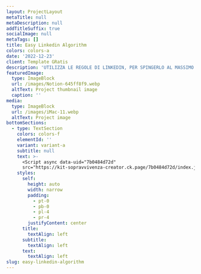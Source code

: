 ```yaml
---
layout: ProjectLayout
metaTitle: null
metaDescription: null
addTitleSuffix: true
socialImage: null
metaTags: []
title: Easy Linkedin Algorithm
colors: colors-a
date: '2022-12-23'
client: Template GRatis
description: 'UTILIZZA LE REGOLE DI LINKEDIN, PER SPINGERLO AL MASSIMO!'
featuredImage:
  type: ImageBlock
  url: /images/Notion-645ff8f9.webp
  altText: Project thumbnail image
  caption: ''
media:
  type: ImageBlock
  url: /images/iMac-11.webp
  altText: Project image
bottomSections:
  - type: TextSection
    colors: colors-f
    elementId: ''
    variant: variant-a
    subtitle: null
    text: >-
      <Script async data-uid="7b0484d72d"
      src="https://kit-sopravvivenza-creator.ck.page/7b0484d72d/index.js" />
    styles:
      self:
        height: auto
        width: narrow
        padding:
          - pt-0
          - pb-0
          - pl-4
          - pr-4
        justifyContent: center
      title:
        textAlign: left
      subtitle:
        textAlign: left
      text:
        textAlign: left
slug: easy-linkedin-algorithm
---
```

<Script async data-uid="7b0484d72d" src="https://kit-sopravvivenza-creator.ck.page/7b0484d72d/index.js" />

<br/>



<br/>

Utilizzi **Linkedin** per **promuovere i tuoi contenuti** o per trovare **opportunità lavorative**?

Allora saprai di sicuro che Linkedin ha le sue **regole**!

Ed è importante conoscere queste regole, così da poterle utilizzare per raggiungere i vostri obiettivi.

C'è solo un **problema** però!

Linkedin aggiorna spesso le regole (che puoi chiamare algoritmo) ed è sempre più difficile capire quali strategie adottare per ottenere il massimo risultato dalla tua presenza sulla piattaforma.

Quindi, non solo dovresti essere sempre aggiornato ma anche averle sempre a disposizione.

Magari nel posto dove le applichi, lì dove crei i tuoi contenuti per Linkedin.

Così eviteresti di perdere tempo e di non raggiungere i tuoi obiettivi a causa di errori o di strategie inefficaci.

Ed è proprio per questo che ho creato **Easy Linkedin Algorithm**!

Si tratta di un template Notion che ti permette di avere sempre a disposizione le regole del nuovo algoritmo di LinkedIn, in modo da poter pianificare al meglio la vostra presenza sulla piattaforma e ottenere il massimo risultato.

Basta scaricare il template e seguire le istruzioni per avere sempre a portata di mano le informazioni più importanti.

Con **Easy Linkedin Algorithm** potrai:

*   Risparmiare tempo e sforzo: non dovrai più cercare informazioni sull'algoritmo di LinkedIn in giro per il web;

*   Evitare errori e strategie inefficaci: avrai sempre a disposizione le regole aggiornate e potrai pianificare al meglio la tua presenza sulla piattaforma;

*   Raggiungere una platea più ampia di destinatari: potrai ottenere maggiore visibilità e successo su LinkedIn.

Non perdere altro tempo e scarica subito il template **Easy Linkedin Algorithm** per ottenere il massimo dalla tua presenza su LinkedIn.


